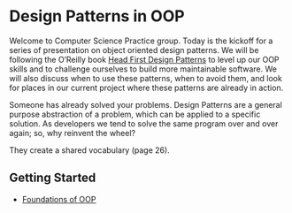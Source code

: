 # Design Patterns in OOP

Welcome to Computer Science Practice group. Today is the kickoff for a series of presentation on object oriented design patterns. We will be following the O’Reilly book [Head First Design Patterns](https://bookshop.org/books/head-first-design-patterns-building-extensible-and-maintainable-object-oriented-software/9781492078005) to level up our OOP skills and to challenge ourselves to build more maintainable software. We will also discuss when to use these patterns, when to avoid them, and look for places in our current project where these patterns are already in action.

Someone has already solved your problems. Design Patterns are a general purpose abstraction of a problem, which can be applied to a specific solution. As developers we tend to solve the same program over and over again; so, why reinvent the wheel?

They create a shared vocabulary (page 26).

## Getting Started

- [Foundations of OOP](00-intro/Foundations-of-OOP.md)

